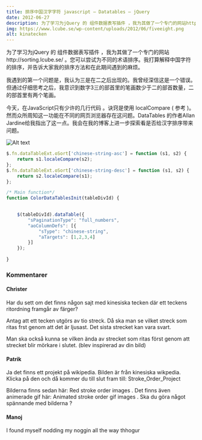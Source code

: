 ```yaml
---
title: 排序中国汉字字符 javascript – Datatables – jQuery
date: 2012-06-27
description: 为了学习为jQuery 的 组件数据表写插件 ，我为其做了一个专门的网站http://sorting.lcube.se/。
img: https://www.lcube.se/wp-content/uploads/2012/06/fiveeight.png
alt: kinatecken
---
```


为了学习为jQuery 的 组件数据表写插件 ，我为其做了一个专门的网站http://sorting.lcube.se/ 。您可以尝试为不同的术语排序。我打算解释中国字符的排序，并告诉大家我的排序方法和在此期间遇到的麻烦。

我遇到的第一个问题是，我认为三是在二之后出现的。我曾经深信这是一个错误。但通过仔细思考之后，我意识到数字3三的部首里的笔画数少于二的部首数量，二的部首里有两个笔画。

今天，在JavaScript只有少许的几行代码 。诀窍是使用 localCompare ( 参考 )。然而众所周知这一功能在不同的网页浏览器存在这问题。DataTables 的作者Allan Jardine给我指出了这一点。我会在我的博客上进一步探索看是否给汉字排序带来问题。

![Alt text](https://www.lcube.se/wp-content/uploads/2012/06/fiveeight.png "kinatecken")

```js
$.fn.dataTableExt.oSort['chinese-string-asc'] = function (s1, s2) {
    return s1.localeCompare(s2);
};
$.fn.dataTableExt.oSort['chinese-string-desc'] = function (s1, s2) {
    return s2.localeCompare(s1);
};

/* Main function*/
function ColorDataTablesInit(tableDivId) {
   

    $(tableDivId).dataTable({
        "sPaginationType": "full_numbers",
        "aoColumnDefs": [{
            "sType": "chinese-string",
            "aTargets": [1,2,3,4]
        }]
    });
    
}
```

### Kommentarer

#### Christer
Har du sett om det finns någon sajt med kinesiska tecken där ett teckens ritordning framgår av färger?

Antag att ett tecken utgörs av tio streck. Då ska man se vilket streck som ritas frst genom att det är ljusast.
Det sista strecket kan vara svart.

Man ska också kunna se vilken ända av strecket som ritas först genom att strecket blir mörkare i slutet.
(blev inspirerad av din bild)

#### Patrik
Ja det finns ett projekt på wikipedia. Bilden är från kinesiska wikpedia. Klicka på den och då kommer du till slut fram till: Stroke_Order_Project

Bilderna finns sedan här: Red stroke order images . Det finns även animerade gif här: Animated stroke order gif images . Ska du göra något spännande med bilderna ?

#### Manoj
I found myself nodding my noggin all the way thhogur